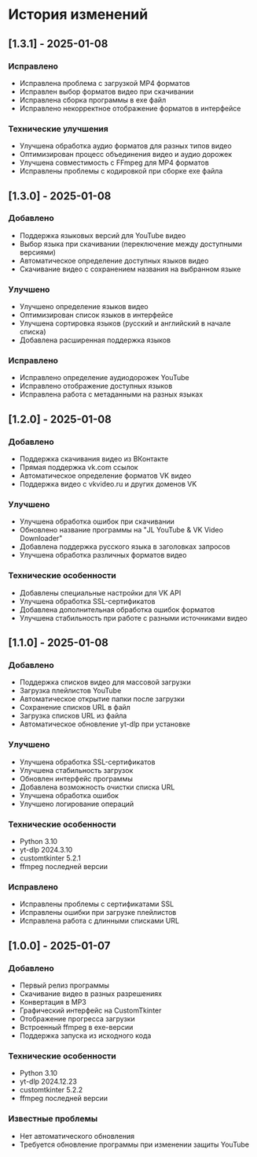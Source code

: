# История изменений

## [1.3.1] - 2025-01-08

### Исправлено
- Исправлена проблема с загрузкой MP4 форматов
- Исправлен выбор форматов видео при скачивании
- Исправлена сборка программы в exe файл
- Исправлено некорректное отображение форматов в интерфейсе

### Технические улучшения
- Улучшена обработка аудио форматов для разных типов видео
- Оптимизирован процесс объединения видео и аудио дорожек
- Улучшена совместимость с FFmpeg для MP4 форматов
- Исправлены проблемы с кодировкой при сборке exe файла

## [1.3.0] - 2025-01-08

### Добавлено
- Поддержка языковых версий для YouTube видео
- Выбор языка при скачивании (переключение между доступными версиями)
- Автоматическое определение доступных языков видео
- Скачивание видео с сохранением названия на выбранном языке

### Улучшено
- Улучшено определение языков видео
- Оптимизирован список языков в интерфейсе
- Улучшена сортировка языков (русский и английский в начале списка)
- Добавлена расширенная поддержка языков

### Исправлено
- Исправлено определение аудиодорожек YouTube
- Исправлено отображение доступных языков
- Исправлена работа с метаданными на разных языках

## [1.2.0] - 2025-01-08

### Добавлено
- Поддержка скачивания видео из ВКонтакте
- Прямая поддержка vk.com ссылок
- Автоматическое определение форматов VK видео
- Поддержка видео с vkvideo.ru и других доменов VK

### Улучшено
- Улучшена обработка ошибок при скачивании
- Обновлено название программы на "JL YouTube & VK Video Downloader"
- Добавлена поддержка русского языка в заголовках запросов
- Улучшена обработка различных форматов видео

### Технические особенности
- Добавлены специальные настройки для VK API
- Улучшена обработка SSL-сертификатов
- Добавлена дополнительная обработка ошибок форматов
- Улучшена стабильность при работе с разными источниками видео

## [1.1.0] - 2025-01-08

### Добавлено
- Поддержка списков видео для массовой загрузки
- Загрузка плейлистов YouTube
- Автоматическое открытие папки после загрузки
- Сохранение списков URL в файл
- Загрузка списков URL из файла
- Автоматическое обновление yt-dlp при установке

### Улучшено
- Улучшена обработка SSL-сертификатов
- Улучшена стабильность загрузок
- Обновлен интерфейс программы
- Добавлена возможность очистки списка URL
- Улучшена обработка ошибок
- Улучшено логирование операций

### Технические особенности
- Python 3.10
- yt-dlp 2024.3.10
- customtkinter 5.2.1
- ffmpeg последней версии

### Исправлено
- Исправлены проблемы с сертификатами SSL
- Исправлены ошибки при загрузке плейлистов
- Исправлена работа с длинными списками URL

## [1.0.0] - 2025-01-07

### Добавлено
- Первый релиз программы
- Скачивание видео в разных разрешениях
- Конвертация в MP3
- Графический интерфейс на CustomTkinter
- Отображение прогресса загрузки
- Встроенный ffmpeg в exe-версии
- Поддержка запуска из исходного кода

### Технические особенности
- Python 3.10
- yt-dlp 2024.12.23
- customtkinter 5.2.2
- ffmpeg последней версии

### Известные проблемы
- Нет автоматического обновления
- Требуется обновление программы при изменении защиты YouTube